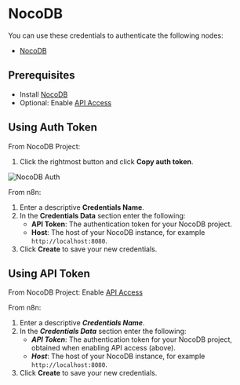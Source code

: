 # NocoDB

You can use these credentials to authenticate the following nodes:

- [NocoDB](/integrations/nodes/n8n-nodes-base.nocoDb/)

## Prerequisites

* Install [NocoDB](https://www.nocodb.com/)
* Optional: Enable [API Access](https://docs.nocodb.com/developer-resources/api-tokens)

## Using Auth Token

From NocoDB Project:

1. Click the rightmost button and click **Copy auth token**.

![NocoDB Auth](/_images/integrations/nodes/nocodb/xc-auth.png)

From n8n:

1. Enter a descriptive **Credentials Name**.
2. In the **Credentials Data** section enter the following:
    * **API Token**: The authentication token for your NocoDB project.
    * **Host**: The host of your NocoDB instance, for example `http://localhost:8080`.
3. Click **Create** to save your new credentials.

## Using API Token

From NocoDB Project: Enable [API Access](https://docs.nocodb.com/developer-resources/api-tokens)

From n8n:

1. Enter a descriptive ***Credentials Name***.
2. In the ***Credentials Data*** section enter the following:
    * ***API Token***: The authentication token for your NocoDB project, obtained when enabling API access (above).
    * ***Host***: The host of your NocoDB instance, for example `http://localhost:8080`.
3. Click **Create** to save your new credentials.
